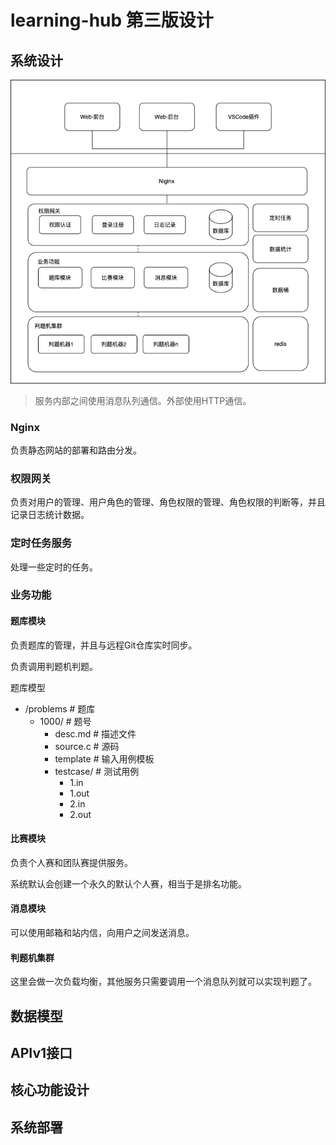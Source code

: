 # learning-hub 第三版设计

## 系统设计

![系统结构](./draw/sys.png)

> 服务内部之间使用消息队列通信。外部使用HTTP通信。

### Nginx

负责静态网站的部署和路由分发。

### 权限网关

负责对用户的管理、用户角色的管理、角色权限的管理、角色权限的判断等，并且记录日志统计数据。

### 定时任务服务

处理一些定时的任务。

### 业务功能

#### 题库模块

负责题库的管理，并且与远程Git仓库实时同步。

负责调用判题机判题。

题库模型

- /problems								# 题库
  - 1000/								 # 题号
    - desc.md					 # 描述文件
    - source.c			         # 源码	
    - template                    # 输入用例模板
    - testcase/                    # 测试用例
      - 1.in
      - 1.out
      - 2.in
      - 2.out

#### 比赛模块

负责个人赛和团队赛提供服务。

系统默认会创建一个永久的默认个人赛，相当于是排名功能。

#### 消息模块

可以使用邮箱和站内信，向用户之间发送消息。

#### 判题机集群

这里会做一次负载均衡，其他服务只需要调用一个消息队列就可以实现判题了。

## 数据模型



## APIv1接口



## 核心功能设计



## 系统部署
